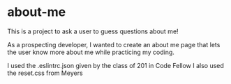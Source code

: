 # about-me
This is a project to ask a user to guess questions about me!

As a prospecting developer, I wanted to create an about me page that lets the user know more about me while practicing my coding. 

I used the .eslintrc.json given by the class of 201 in Code Fellow
I also used the reset.css from Meyers